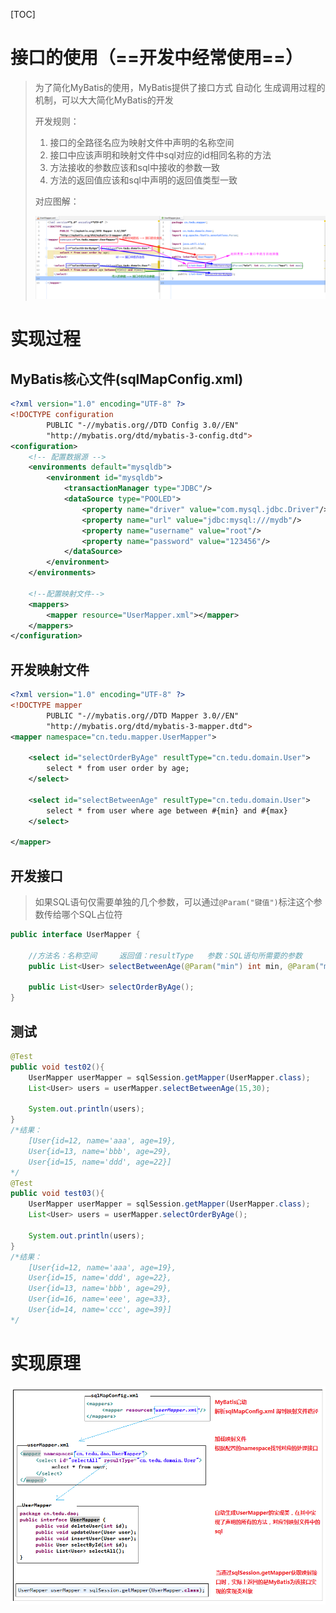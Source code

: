 [TOC]

# 接口的使用（==开发中经常使用==）

> 为了简化MyBatis的使用，MyBatis提供了接口方式 自动化 生成调用过程的机制，可以大大简化MyBatis的开发
>
> 开发规则：
>
> 1. 接口的全路径名应为映射文件中声明的名称空间          
> 2. 接口中应该声明和映射文件中sql对应的id相同名称的方法 
> 3. 方法接收的参数应该和sql中接收的参数一致 
> 4. 方法的返回值应该和sql中声明的返回值类型一致         
>
> 对应图解：
>
> ![](..\img\MyBatisImg\MyBatis接口开发图解.png)



# 实现过程

## MyBatis核心文件(sqlMapConfig.xml)

```xml
<?xml version="1.0" encoding="UTF-8" ?>
<!DOCTYPE configuration
        PUBLIC "-//mybatis.org//DTD Config 3.0//EN"
        "http://mybatis.org/dtd/mybatis-3-config.dtd">
<configuration>
    <!-- 配置数据源 -->
    <environments default="mysqldb">
        <environment id="mysqldb">
            <transactionManager type="JDBC"/>
            <dataSource type="POOLED">
                <property name="driver" value="com.mysql.jdbc.Driver"/>
                <property name="url" value="jdbc:mysql:///mydb"/>
                <property name="username" value="root"/>
                <property name="password" value="123456"/>
            </dataSource>
        </environment>
    </environments>

    <!--配置映射文件-->
    <mappers>
        <mapper resource="UserMapper.xml"></mapper>
    </mappers>
</configuration>
```



## 开发映射文件

```xml
<?xml version="1.0" encoding="UTF-8" ?>
<!DOCTYPE mapper
        PUBLIC "-//mybatis.org//DTD Mapper 3.0//EN"
        "http://mybatis.org/dtd/mybatis-3-mapper.dtd">
<mapper namespace="cn.tedu.mapper.UserMapper">

    <select id="selectOrderByAge" resultType="cn.tedu.domain.User">
        select * from user order by age;
    </select>

    <select id="selectBetweenAge" resultType="cn.tedu.domain.User">
        select * from user where age between #{min} and #{max}
    </select>

</mapper>
```



## 开发接口

> 如果SQL语句仅需要单独的几个参数，可以通过`@Param("键值")`标注这个参数传给哪个SQL占位符

```java
public interface UserMapper {

    //方法名：名称空间     返回值：resultType	参数：SQL语句所需要的参数
    public List<User> selectBetweenAge(@Param("min") int min, @Param("max") int max);

    public List<User> selectOrderByAge();
}

```



## 测试

```java
@Test
public void test02(){
    UserMapper userMapper = sqlSession.getMapper(UserMapper.class);
    List<User> users = userMapper.selectBetweenAge(15,30);

    System.out.println(users);
}
/*结果：
	[User{id=12, name='aaa', age=19},
    User{id=13, name='bbb', age=29}, 
    User{id=15, name='ddd', age=22}]
*/
@Test
public void test03(){
    UserMapper userMapper = sqlSession.getMapper(UserMapper.class);
    List<User> users = userMapper.selectOrderByAge();

    System.out.println(users);
}
/*结果：
	[User{id=12, name='aaa', age=19}, 
	User{id=15, name='ddd', age=22}, 
	User{id=13, name='bbb', age=29}, 
	User{id=16, name='eee', age=33}, 
	User{id=14, name='ccc', age=39}]
*/
```





# 实现原理

![](..\img\MyBatisImg\MyBatis接口开发实现原理.png)




